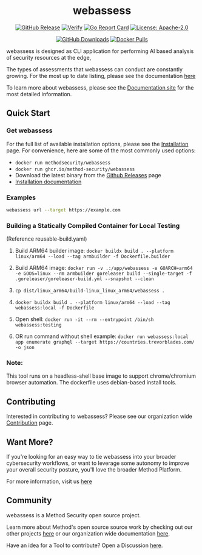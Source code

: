 <div align="center">
<h1>webassess</h1>

[![GitHub Release][release-img]][release]
[![Verify][verify-img]][verify]
[![Go Report Card][go-report-img]][go-report]
[![License: Apache-2.0][license-img]][license]

[![GitHub Downloads][github-downloads-img]][release]
[![Docker Pulls][docker-pulls-img]][docker-pull]

</div>
webassess is designed as CLI application for performing AI based analysis of security resources at the edge,

The types of assessments that webassess can conduct are constantly growing. For the most up to date listing, please see the documentation [here](./docs/index.md)

To learn more about webassess, please see the [Documentation site](https://method-security.github.io/webassess/) for the most detailed information.


## Quick Start

### Get webassess

For the full list of available installation options, please see the [Installation](./getting-started/installation.md) page. For convenience, here are some of the most commonly used options:

- `docker run methodsecurity/webassess`
- `docker run ghcr.io/method-security/webassess`
- Download the latest binary from the [Github Releases](https://github.com/Method-Security/webassess/releases/latest) page
- [Installation documentation](./getting-started/installation.md)

### Examples

```bash
webassess url --target https://example.com
```

### Building a Statically Compiled Container for Local Testing
(Reference reusable-build.yaml)

1. Build ARM64 builder image: `docker buildx build . --platform linux/arm64 --load --tag armbuilder -f Dockerfile.builder`

2. Build ARM64 image: `docker run -v .:/app/webassess -e GOARCH=arm64 -e GOOS=linux --rm armbuilder goreleaser build --single-target -f .goreleaser/goreleaser-build.yml --snapshot --clean`

3. `cp dist/linux_arm64/build-linux_linux_arm64/webassess .`

4. `docker buildx build . --platform linux/arm64 --load --tag webassess:local -f Dockerfile`

5. Open shell: `docker run -it --rm --entrypoint /bin/sh webassess:testing`

6. OR run command without shell example: `docker run webassess:local app enumerate graphql --target https://countries.trevorblades.com/ -o json`


### Note:
This tool runs on a headless-shell base image to support chrome/chromium browser automation. The dockerfile uses debian-based install tools. 

## Contributing

Interested in contributing to webassess? Please see our organization wide [Contribution](https://method-security.github.io/community/contribute/discussions.html) page.

## Want More?

If you're looking for an easy way to tie webassess into your broader cybersecurity workflows, or want to leverage some autonomy to improve your overall security posture, you'll love the broader Method Platform.

For more information, visit us [here](https://method.security)

## Community

webassess is a Method Security open source project.

Learn more about Method's open source source work by checking out our other projects [here](https://github.com/Method-Security) or our organization wide documentation [here](https://method-security.github.io).

Have an idea for a Tool to contribute? Open a Discussion [here](https://github.com/Method-Security/Method-Security.github.io/discussions).

[verify]: https://github.com/Method-Security/webassess/actions/workflows/verify.yml
[verify-img]: https://github.com/Method-Security/webassess/actions/workflows/verify.yml/badge.svg
[go-report]: https://goreportcard.com/report/github.com/Method-Security/webassess
[go-report-img]: https://goreportcard.com/badge/github.com/Method-Security/webassess
[release]: https://github.com/Method-Security/webassess/releases
[releases]: https://github.com/Method-Security/webassess/releases/latest
[release-img]: https://img.shields.io/github/release/Method-Security/webassess.svg?logo=github
[github-downloads-img]: https://img.shields.io/github/downloads/Method-Security/webassess/total?logo=github
[docker-pulls-img]: https://img.shields.io/docker/pulls/methodsecurity/webassess?logo=docker&label=docker%20pulls%20%2F%20webassess
[docker-pull]: https://hub.docker.com/r/methodsecurity/webassess
[license]: https://github.com/Method-Security/webassess/blob/main/LICENSE
[license-img]: https://img.shields.io/badge/License-Apache%202.0-blue.svg

